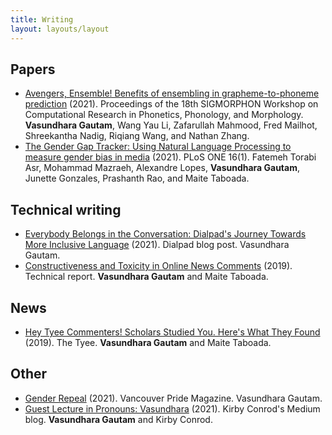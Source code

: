 ```yaml
---
title: Writing
layout: layouts/layout
---
```


<section>

## Papers

- [Avengers, Ensemble! Benefits of ensembling in grapheme-to-phoneme prediction](https://aclanthology.org/2021.sigmorphon-1.16/) (2021). Proceedings of the 18th SIGMORPHON Workshop on Computational Research in Phonetics, Phonology, and Morphology. **Vasundhara Gautam**, Wang Yau Li, Zafarullah Mahmood, Fred Mailhot, Shreekantha Nadig, Riqiang Wang, and Nathan Zhang.
- [The Gender Gap Tracker: Using Natural Language Processing to measure gender bias in media](https://doi.org/10.1371/journal.pone.0245533) (2021). PLoS ONE 16(1). Fatemeh Torabi Asr, Mohammad Mazraeh, Alexandre Lopes, **Vasundhara Gautam**, Junette Gonzales, Prashanth Rao, and Maite Taboada.

</section>

<section>

## Technical writing

- [Everybody Belongs in the Conversation: Dialpad's Journey Towards More Inclusive Language](https://www.dialpad.com/blog/dialpad-journey-towards-more-inclusive-language/) (2021). Dialpad blog post. Vasundhara Gautam.
- [Constructiveness and Toxicity in Online News Comments](http://www.sfu.ca/~mtaboada/docs/research/Constructive_News_Comments_Report.pdf) (2019). Technical report. **Vasundhara Gautam** and Maite Taboada.

</section>

<section>

## News

- [Hey Tyee Commenters! Scholars Studied You. Here's What They Found](https://thetyee.ca/Culture/2019/11/06/Tyee-Commenters-Assessed) (2019). The Tyee. **Vasundhara Gautam** and Maite Taboada.

</section>

<section>

## Other

- [Gender Repeal](https://issuu.com/vancouverculturemagazines/docs/vanpride_magazine_01-52/40) (2021). Vancouver Pride Magazine. Vasundhara Gautam.
- [Guest Lecture in Pronouns: Vasundhara](https://kconrod.medium.com/guest-lecture-in-pronouns-vasundhara-1c61d3023e0c) (2021). Kirby Conrod's Medium blog. **Vasundhara Gautam** and Kirby Conrod.

</section>
